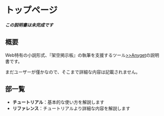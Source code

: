 # トップページ
***この説明書は未完成です***
## 概要

Web特有の小説形式、『架空掲示板』の執筆を支援するツール[&gt;&gt;Anyget](https://anyget.github.io/)の説明書です。

まだユーザーが僅かなので、そこまで詳細な内容は記載されません。

## 部一覧

- **チュートリアル**：基本的な使い方を解説します
- **リファレンス**：チュートリアルより詳細な内容を解説します